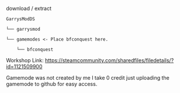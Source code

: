 download / extract

    GarrysModDS

    └── garrysmod

    └── gamemodes <- Place bfconquest here.
    
        └── bfconquest 

Workshop Link:
https://steamcommunity.com/sharedfiles/filedetails/?id=1121509900

Gamemode was not created by me I take 0 credit just uploading the gamemode to github for easy access.
